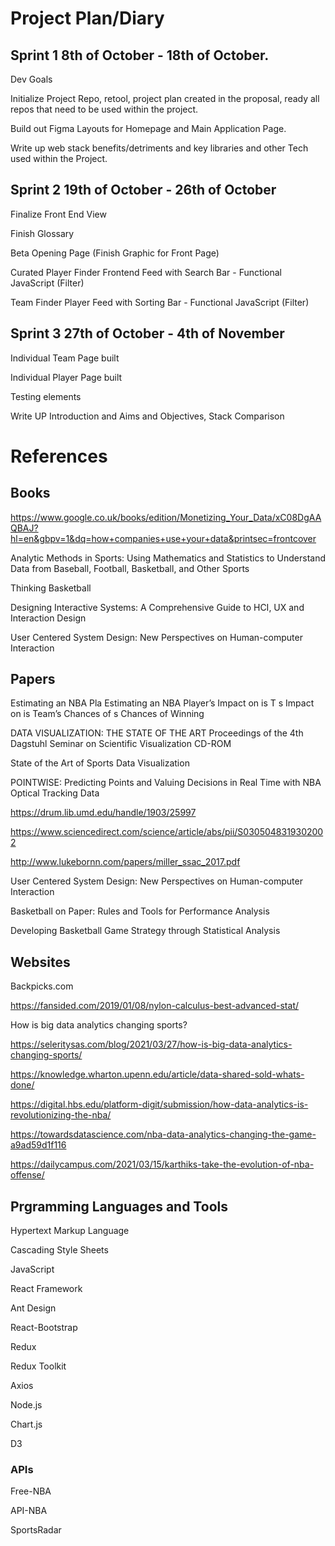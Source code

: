 # Project Plan/Diary

## Sprint 1 8th of October - 18th of October. 
Dev Goals

Initialize Project Repo, retool, project plan created in the proposal, ready all repos that need to be used within the project. 

Build out Figma Layouts for Homepage and Main Application Page. 

Write up web stack benefits/detriments and key libraries and other Tech used within the Project. 

## Sprint 2 19th of October - 26th of October

Finalize Front End View

Finish Glossary

Beta Opening Page (Finish Graphic for Front Page)

Curated Player Finder Frontend Feed with Search Bar - Functional JavaScript (Filter)

Team Finder Player Feed with Sorting Bar - Functional JavaScript (Filter)

## Sprint 3 27th of October - 4th of November 

Individual Team Page built 

Individual Player Page built

Testing elements

Write UP Introduction and Aims and Objectives, Stack Comparison

# References

## Books
https://www.google.co.uk/books/edition/Monetizing_Your_Data/xC08DgAAQBAJ?hl=en&gbpv=1&dq=how+companies+use+your+data&printsec=frontcover

Analytic Methods in Sports: Using Mathematics and Statistics to Understand Data from Baseball, Football, Basketball, and Other Sports

Thinking Basketball 

Designing Interactive Systems: A Comprehensive Guide to HCI, UX and Interaction Design

User Centered System Design: New Perspectives on Human-computer Interaction

## Papers
Estimating an NBA Pla Estimating an NBA Player’s Impact on is T s Impact on is Team’s Chances of s Chances of
Winning

DATA VISUALIZATION:
THE STATE OF THE ART
Proceedings of the 4th Dagstuhl Seminar
on Scientific Visualization CD-ROM

State of the Art of Sports Data Visualization

POINTWISE:
Predicting Points and Valuing Decisions in Real Time
with NBA Optical Tracking Data

https://drum.lib.umd.edu/handle/1903/25997

https://www.sciencedirect.com/science/article/abs/pii/S0305048319302002

http://www.lukebornn.com/papers/miller_ssac_2017.pdf 

User Centered System Design: New Perspectives on Human-computer Interaction 

Basketball on Paper: Rules and Tools for Performance Analysis

Developing Basketball Game Strategy through Statistical Analysis

## Websites

Backpicks.com

https://fansided.com/2019/01/08/nylon-calculus-best-advanced-stat/

How is big data analytics changing sports?

https://seleritysas.com/blog/2021/03/27/how-is-big-data-analytics-changing-sports/

https://knowledge.wharton.upenn.edu/article/data-shared-sold-whats-done/

https://digital.hbs.edu/platform-digit/submission/how-data-analytics-is-revolutionizing-the-nba/

https://towardsdatascience.com/nba-data-analytics-changing-the-game-a9ad59d1f116

https://dailycampus.com/2021/03/15/karthiks-take-the-evolution-of-nba-offense/

## Prgramming Languages and Tools

Hypertext Markup Language

Cascading Style Sheets

JavaScript

React Framework

Ant Design

React-Bootstrap

Redux

Redux Toolkit

Axios

Node.js

Chart.js

D3

### APIs

Free-NBA

API-NBA

SportsRadar 